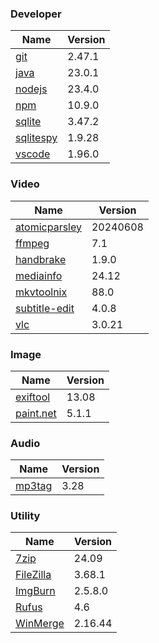 
### Developer
Name                                                                       | Version
----                                                                       | -------
[git](https://github.com/git-for-windows/git/releases)                     | 2.47.1
[java](https://www.oracle.com/java/technologies/downloads/)                | 23.0.1
[nodejs](https://nodejs.org/en/download/current/)                          | 23.4.0
[npm](https://github.com/npm/cli)                                          | 10.9.0
[sqlite](http://www.sqlite.org/download.html)                              | 3.47.2
[sqlitespy](http://www.yunqa.de/delphi/doku.php/products/sqlitespy/index)  | 1.9.28
[vscode](https://code.visualstudio.com/updates)                            | 1.96.0

### Video
Name                                                                       | Version
----                                                                       | -------
[atomicparsley](https://github.com/wez/atomicparsley)                      | 20240608
[ffmpeg](http://www.ffmpeg.org/download.html)                              | 7.1
[handbrake](http://handbrake.fr/downloads.php)                             | 1.9.0
[mediainfo](http://mediaarea.net/us/MediaInfo/Download/Windows)            | 24.12
[mkvtoolnix](https://mkvtoolnix.download/downloads.html)                   | 88.0
[subtitle-edit](https://github.com/SubtitleEdit/subtitleedit/releases)     | 4.0.8
[vlc](https://www.videolan.org/vlc/download-windows.html)                  | 3.0.21

### Image
Name                                                                       | Version
----                                                                       | -------
[exiftool](http://www.sno.phy.queensu.ca/~phil/exiftool/)                  | 13.08
[paint.net](http://www.getpaint.net/download.html)                         | 5.1.1

### Audio
Name                                                                       | Version
----                                                                       | -------
[mp3tag](http://www.mp3tag.de/en/download.html)                            | 3.28

### Utility
Name                                                                       | Version
----                                                                       | -------
[7zip](http://www.7-zip.org/download.html)                                 | 24.09
[FileZilla](https://filezilla-project.org/download.php?show_all=1)         | 3.68.1
[ImgBurn](http://www.imgburn.com/index.php?act=download)                   | 2.5.8.0
[Rufus](https://github.com/pbatard/rufus/releases)                         | 4.6
[WinMerge](http://winmerge.org/downloads/)                                 | 2.16.44
